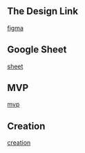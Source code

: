 ## The Design Link

[figma](https://www.figma.com/file/6dbkRvIMdH0Z3z2hEsklEK/Time-minder?type=design&node-id=86-39805&t=NN6zJgeTC0pek0zf-0)

## Google Sheet

[sheet](https://docs.google.com/presentation/d/10Oaslz4HhyldBIOYdrNu1WlsJcfMa64m2iN0M71w2iU/edit?usp=sharing)

## MVP

[mvp](https://docs.google.com/document/d/1VrxHJNqg-RGD24yV5yBbDS8WKQGgkJHgvM6q8PXKHiY/edit)

## Creation 

[creation](https://docs.google.com/document/d/1DVRwaewnqyEos_qmr3iVYrveXQaz9obfWM_iw7fjAoA/edit)
